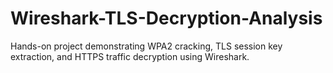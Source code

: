 # Wireshark-TLS-Decryption-Analysis
Hands-on project demonstrating WPA2 cracking, TLS session key extraction, and HTTPS traffic decryption using Wireshark.
